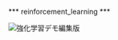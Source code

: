 *** reinforcement_learning ***


![強化学習デモ編集版](https://github.com/user-attachments/assets/bb6991f2-b4d0-4905-8c7b-755ad4129408)
